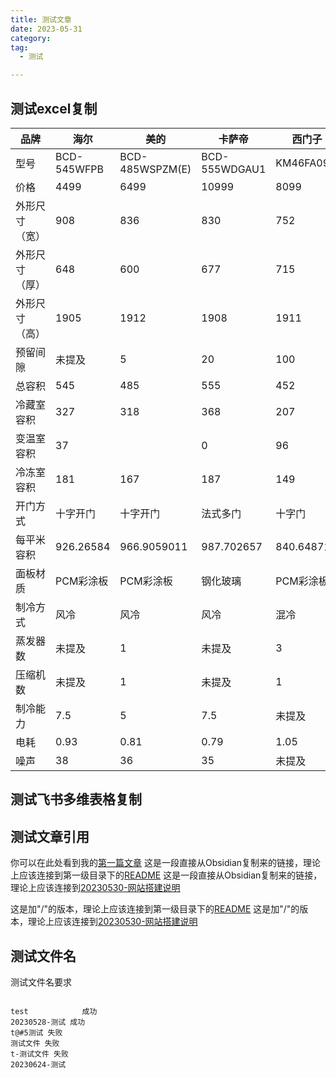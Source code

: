 ```yaml
---
title: 测试文章
date: 2023-05-31
category:
tag:
  - 测试

---
```




## 测试excel复制

| 品牌           | 海尔        | 美的            | 卡萨帝        | 西门子     |
| -------------- | ----------- | --------------- | ------------- | ---------- |
| 型号           | BCD-545WFPB | BCD-485WSPZM(E) | BCD-555WDGAU1 | KM46FA09TI |
| 价格           | 4499        | 6499            | 10999         | 8099       |
| 外形尺寸（宽） | 908         | 836             | 830           | 752        |
| 外形尺寸（厚） | 648         | 600             | 677           | 715        |
| 外形尺寸（高） | 1905        | 1912            | 1908          | 1911       |
| 预留间隙       | 未提及      | 5               | 20            | 100        |
| 总容积         | 545         | 485             | 555           | 452        |
| 冷藏室容积     | 327         | 318             | 368           | 207        |
| 变温室容积     | 37          |                 | 0             | 96         |
| 冷冻室容积     | 181         | 167             | 187           | 149        |
| 开门方式       | 十字开门    | 十字开门        | 法式多门      | 十字门     |
| 每平米容积     | 926.26584   | 966.9059011     | 987.702657    | 840.648713 |
| 面板材质       | PCM彩涂板   | PCM彩涂板       | 钢化玻璃      | PCM彩涂板  |
| 制冷方式       | 风冷        | 风冷            | 风冷          | 混冷       |
| 蒸发器数       | 未提及      | 1               | 未提及        | 3          |
| 压缩机数       | 未提及      | 1               | 未提及        | 1          |
| 制冷能力       | 7.5         | 5               | 7.5           | 未提及     |
| 电耗           | 0.93        | 0.81            | 0.79          | 1.05       |
| 噪声           | 38          | 36              | 35            | 未提及     |

## 测试飞书多维表格复制

## 测试文章引用

你可以在此处看到我的[第一篇文章](/_posts/20230528-Hello_World.md)
这是一段直接从Obsidian复制来的链接，理论上应该连接到第一级目录下的[README](README.md)
这是一段直接从Obsidian复制来的链接，理论上应该连接到[20230530-网站搭建说明](apps/20230530-网站搭建说明.md)

这是加"/"的版本，理论上应该连接到第一级目录下的[README](/README.md)
这是加"/"的版本，理论上应该连接到[20230530-网站搭建说明](/apps/20230530-网站搭建说明.md)

## 测试文件名



测试文件名要求

~~~

test			成功
20230528-测试	成功
t@#5测试 失败
测试文件 失败
t-测试文件 失败
20230624-测试 
~~~

